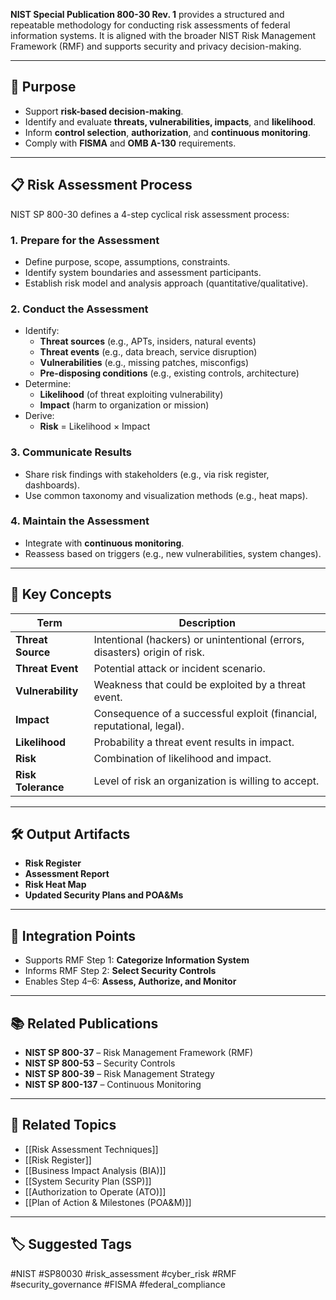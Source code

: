 **NIST Special Publication 800-30 Rev. 1** provides a structured and repeatable methodology for conducting risk assessments of federal information systems. It is aligned with the broader NIST Risk Management Framework (RMF) and supports security and privacy decision-making.

---

## 🎯 Purpose

- Support **risk-based decision-making**.
- Identify and evaluate **threats, vulnerabilities, impacts**, and **likelihood**.
- Inform **control selection**, **authorization**, and **continuous monitoring**.
- Comply with **FISMA** and **OMB A-130** requirements.

---

## 📋 Risk Assessment Process

NIST SP 800-30 defines a 4-step cyclical risk assessment process:

### 1. **Prepare for the Assessment**
- Define purpose, scope, assumptions, constraints.
- Identify system boundaries and assessment participants.
- Establish risk model and analysis approach (quantitative/qualitative).

### 2. **Conduct the Assessment**
- Identify:
  - **Threat sources** (e.g., APTs, insiders, natural events)
  - **Threat events** (e.g., data breach, service disruption)
  - **Vulnerabilities** (e.g., missing patches, misconfigs)
  - **Pre-disposing conditions** (e.g., existing controls, architecture)
- Determine:
  - **Likelihood** (of threat exploiting vulnerability)
  - **Impact** (harm to organization or mission)
- Derive:
  - **Risk** = Likelihood × Impact

### 3. **Communicate Results**
- Share risk findings with stakeholders (e.g., via risk register, dashboards).
- Use common taxonomy and visualization methods (e.g., heat maps).

### 4. **Maintain the Assessment**
- Integrate with **continuous monitoring**.
- Reassess based on triggers (e.g., new vulnerabilities, system changes).

---

## 🧠 Key Concepts

| Term                   | Description                                                                 |
|------------------------|-----------------------------------------------------------------------------|
| **Threat Source**       | Intentional (hackers) or unintentional (errors, disasters) origin of risk. |
| **Threat Event**        | Potential attack or incident scenario.                                      |
| **Vulnerability**       | Weakness that could be exploited by a threat event.                         |
| **Impact**              | Consequence of a successful exploit (financial, reputational, legal).      |
| **Likelihood**          | Probability a threat event results in impact.                              |
| **Risk**                | Combination of likelihood and impact.                                       |
| **Risk Tolerance**      | Level of risk an organization is willing to accept.                         |

---

## 🛠 Output Artifacts

- **Risk Register**
- **Assessment Report**
- **Risk Heat Map**
- **Updated Security Plans and POA&Ms**

---

## 🔗 Integration Points

- Supports RMF Step 1: **Categorize Information System**
- Informs RMF Step 2: **Select Security Controls**
- Enables Step 4–6: **Assess, Authorize, and Monitor**

---

## 📚 Related Publications

- **NIST SP 800-37** – Risk Management Framework (RMF)
- **NIST SP 800-53** – Security Controls
- **NIST SP 800-39** – Risk Management Strategy
- **NIST SP 800-137** – Continuous Monitoring

---

## 🧩 Related Topics

- [[Risk Assessment Techniques]]
- [[Risk Register]]
- [[Business Impact Analysis (BIA)]]
- [[System Security Plan (SSP)]]
- [[Authorization to Operate (ATO)]]
- [[Plan of Action & Milestones (POA&M)]]

---

## 🏷 Suggested Tags

#NIST #SP80030 #risk_assessment #cyber_risk #RMF #security_governance #FISMA #federal_compliance

